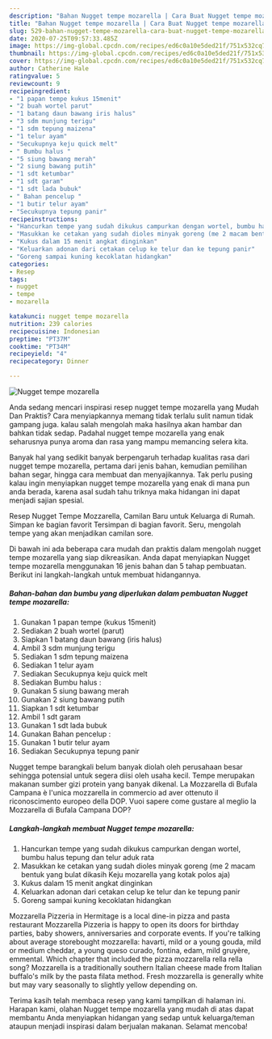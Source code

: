 ```yaml
---
description: "Bahan Nugget tempe mozarella | Cara Buat Nugget tempe mozarella Yang Paling Enak"
title: "Bahan Nugget tempe mozarella | Cara Buat Nugget tempe mozarella Yang Paling Enak"
slug: 529-bahan-nugget-tempe-mozarella-cara-buat-nugget-tempe-mozarella-yang-paling-enak
date: 2020-07-25T09:57:33.485Z
image: https://img-global.cpcdn.com/recipes/ed6c0a10e5ded21f/751x532cq70/nugget-tempe-mozarella-foto-resep-utama.jpg
thumbnail: https://img-global.cpcdn.com/recipes/ed6c0a10e5ded21f/751x532cq70/nugget-tempe-mozarella-foto-resep-utama.jpg
cover: https://img-global.cpcdn.com/recipes/ed6c0a10e5ded21f/751x532cq70/nugget-tempe-mozarella-foto-resep-utama.jpg
author: Catherine Hale
ratingvalue: 5
reviewcount: 9
recipeingredient:
- "1 papan tempe kukus 15menit"
- "2 buah wortel parut"
- "1 batang daun bawang iris halus"
- "3 sdm munjung terigu"
- "1 sdm tepung maizena"
- "1 telur ayam"
- "Secukupnya keju quick melt"
- " Bumbu halus "
- "5 siung bawang merah"
- "2 siung bawang putih"
- "1 sdt ketumbar"
- "1 sdt garam"
- "1 sdt lada bubuk"
- " Bahan pencelup "
- "1 butir telur ayam"
- "Secukupnya tepung panir"
recipeinstructions:
- "Hancurkan tempe yang sudah dikukus campurkan dengan wortel, bumbu halus tepung dan telur aduk rata"
- "Masukkan ke cetakan yang sudah dioles minyak goreng (me 2 macam bentuk yang bulat dikasih Keju mozarella yang kotak polos aja)"
- "Kukus dalam 15 menit angkat dinginkan"
- "Keluarkan adonan dari cetakan celup ke telur dan ke tepung panir"
- "Goreng sampai kuning kecoklatan hidangkan"
categories:
- Resep
tags:
- nugget
- tempe
- mozarella

katakunci: nugget tempe mozarella 
nutrition: 239 calories
recipecuisine: Indonesian
preptime: "PT37M"
cooktime: "PT34M"
recipeyield: "4"
recipecategory: Dinner

---
```



![Nugget tempe mozarella](https://img-global.cpcdn.com/recipes/ed6c0a10e5ded21f/751x532cq70/nugget-tempe-mozarella-foto-resep-utama.jpg)

Anda sedang mencari inspirasi resep nugget tempe mozarella yang Mudah Dan Praktis? Cara menyiapkannya memang tidak terlalu sulit namun tidak gampang juga. kalau salah mengolah maka hasilnya akan hambar dan bahkan tidak sedap. Padahal nugget tempe mozarella yang enak seharusnya punya aroma dan rasa yang mampu memancing selera kita.

Banyak hal yang sedikit banyak berpengaruh terhadap kualitas rasa dari nugget tempe mozarella, pertama dari jenis bahan, kemudian pemilihan bahan segar, hingga cara membuat dan menyajikannya. Tak perlu pusing kalau ingin menyiapkan nugget tempe mozarella yang enak di mana pun anda berada, karena asal sudah tahu triknya maka hidangan ini dapat menjadi sajian spesial.

Resep Nugget Tempe Mozzarella, Camilan Baru untuk Keluarga di Rumah. Simpan ke bagian favorit Tersimpan di bagian favorit. Seru, mengolah tempe yang akan menjadikan camilan sore.


Di bawah ini ada beberapa cara mudah dan praktis dalam mengolah nugget tempe mozarella yang siap dikreasikan. Anda dapat menyiapkan Nugget tempe mozarella menggunakan 16 jenis bahan dan 5 tahap pembuatan. Berikut ini langkah-langkah untuk membuat hidangannya.

<!--inarticleads1-->

##### Bahan-bahan dan bumbu yang diperlukan dalam pembuatan Nugget tempe mozarella:

1. Gunakan 1 papan tempe (kukus 15menit)
1. Sediakan 2 buah wortel (parut)
1. Siapkan 1 batang daun bawang (iris halus)
1. Ambil 3 sdm munjung terigu
1. Sediakan 1 sdm tepung maizena
1. Sediakan 1 telur ayam
1. Sediakan Secukupnya keju quick melt
1. Sediakan  Bumbu halus :
1. Gunakan 5 siung bawang merah
1. Gunakan 2 siung bawang putih
1. Siapkan 1 sdt ketumbar
1. Ambil 1 sdt garam
1. Gunakan 1 sdt lada bubuk
1. Gunakan  Bahan pencelup :
1. Gunakan 1 butir telur ayam
1. Sediakan Secukupnya tepung panir


Nugget tempe barangkali belum banyak diolah oleh perusahaan besar sehingga potensial untuk segera diisi oleh usaha kecil. Tempe merupakan makanan sumber gizi protein yang banyak dikenal. La Mozzarella di Bufala Campana è l&#39;unica mozzarella in commercio ad aver ottenuto il riconoscimento europeo della DOP. Vuoi sapere come gustare al meglio la Mozzarella di Bufala Campana DOP? 

<!--inarticleads2-->

##### Langkah-langkah membuat Nugget tempe mozarella:

1. Hancurkan tempe yang sudah dikukus campurkan dengan wortel, bumbu halus tepung dan telur aduk rata
1. Masukkan ke cetakan yang sudah dioles minyak goreng (me 2 macam bentuk yang bulat dikasih Keju mozarella yang kotak polos aja)
1. Kukus dalam 15 menit angkat dinginkan
1. Keluarkan adonan dari cetakan celup ke telur dan ke tepung panir
1. Goreng sampai kuning kecoklatan hidangkan


Mozzarella Pizzeria in Hermitage is a local dine-in pizza and pasta restaurant Mozzarella Pizzeria is happy to open its doors for birthday parties, baby showers, anniversaries and corporate events. If you&#39;re talking about average storebought mozzarella: havarti, mild or a young gouda, mild or medium cheddar, a young queso curado, fontina, edam, mild gruyère, emmental. Which chapter that included the pizza mozzarella rella rella song? Mozzarella is a traditionally southern Italian cheese made from Italian buffalo&#39;s milk by the pasta filata method. Fresh mozzarella is generally white but may vary seasonally to slightly yellow depending on. 

Terima kasih telah membaca resep yang kami tampilkan di halaman ini. Harapan kami, olahan Nugget tempe mozarella yang mudah di atas dapat membantu Anda menyiapkan hidangan yang sedap untuk keluarga/teman ataupun menjadi inspirasi dalam berjualan makanan. Selamat mencoba!
